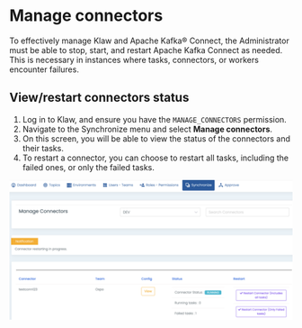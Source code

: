 # Manage connectors

To effectively manage Klaw and Apache Kafka® Connect, the Administrator must be
able to stop, start, and restart Apache Kafka Connect as needed. This is
necessary in instances where tasks, connectors, or workers encounter
failures.

## View/restart connectors status

1. Log in to Klaw, and ensure you have the `MANAGE_CONNECTORS`
   permission.
2. Navigate to the Synchronize menu and select **Manage connectors**.
3. On this screen, you will be able to view the status of the
   connectors and their tasks.
4. To restart a connector, you can choose to restart all tasks, including the failed ones, or only the failed tasks.

![image](../../../static/images/sync/ConnectorStatus.png)
